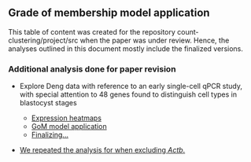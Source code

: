 ## Grade of membership model application

This table of content was created for the repository count-clustering/project/src when the paper was under review. Hence, the analyses outlined in this document mostly include the finalized versions.


### Additional analysis done for paper revision

* Explore Deng data with reference to an early single-cell qPCR study, with special attention to 48 genes found to distinguish cell types in blastocyst stages
    * [Expression heatmaps](deng-digging-gom.html)
    * [GoM model application](deng-digging-guo-genes.html)
    * [Finalizing...](deng-digging-final.html)

* [We repeated the analysis for when excluding *Actb*.](deng-digging-final-47genes.html)
